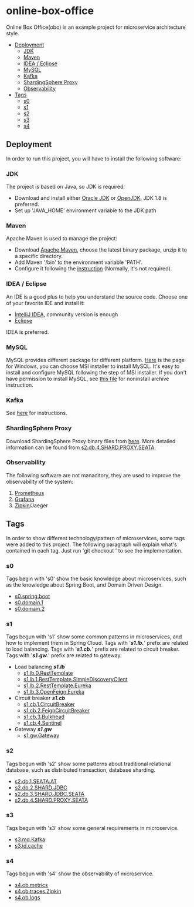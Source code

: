 # online-box-office
Online Box Office(obo) is an example project for microservice architecture style.
<!-- TOC -->
* [Deployment](#deployment)
  * [JDK](#jdk)
  * [Maven](#maven)
  * [IDEA / Eclipse](#idea--eclipse)
  * [MySQL](#mysql)
  * [Kafka](#kafka)
  * [ShardingSphere Proxy](#shardingsphere-proxy)
  * [Observability](#observability)
* [Tags](#tags)
  * [s0](#s0)
  * [s1](#s1)
  * [s2](#s2)
  * [s3](#s3)
  * [s4](#s4)
<!-- TOC -->
## Deployment
In order to run this project, you will have to install the following software:
### JDK
The project is based on Java, so JDK is required.
* Download and install either [Oracle JDK](https://www.oracle.com/java/technologies/downloads/#java8) or [OpenJDK](https://www.openlogic.com/openjdk-downloads), JDK 1.8 is preferred.
* Set up 'JAVA_HOME' environment variable to the JDK path
### Maven
Apache Maven is used to manage the project:
* Download [Apache Maven](https://maven.apache.org/download.cgi), choose the latest binary package, unzip it to a specific directory.
* Add Maven '/bin' to the environment variable 'PATH'.
* Configure it following the [instruction](https://maven.apache.org/configure.html) (Normally, it's not required).
### IDEA / Eclipse
An IDE is a good plus to help you understand the source code. Choose one of your favorite IDE and install it:
* [IntelliJ IDEA](https://www.jetbrains.com/idea/download), community version is enough
* [Eclipse](https://www.eclipse.org/downloads/)

IDEA is preferred.
### MySQL
MySQL provides different package for different platform. 
[Here](https://dev.mysql.com/downloads/mysql/) is the page for Windows, you can choose MSI installer to install MySQL.
It's easy to install and configure MySQL following the step of MSI installer. 
If you don't have permission to install MySQL, see [this file](docs/mysql.md) for noninstall archive instruction.
### Kafka
See [here](docs/s3.mq.Kafka.md#Kafka) for instructions.
### ShardingSphere Proxy
Download ShardingSphere Proxy binary files from [here](https://archive.apache.org/dist/shardingsphere/5.1.2/apache-shardingsphere-5.1.2-shardingsphere-proxy-bin.tar.gz).
More detailed information can be found from [s2.db.4.SHARD.PROXY.SEATA](docs/s2.db.4.SHARD.PROXY.SEATA.md). 

### Observability
The following software are not manaditory, they are used to improve the observability of the system:
1. [Prometheus](docs/s4.ob.metrics.md#prometheus)
2. [Grafana](docs/s4.ob.metrics.md#grafana)
3. [Zipkin](docs/s4.ob.traces.Zipkin.md#zipkin-and-brave)/Jaeger

## Tags
In order to show different technology/pattern of microservices, some tags were added to this project.
The following paragraph will explain what's contained in each tag. Just run 'git checkout <tag name>' to see the implementation.
### s0
Tags begin with 's0' show the basic knowledge about microservices, such as the knowledge about Spring Boot, and Domain Driven Design.
* [s0.spring.boot](docs/s0.spring.boot.md)
* [s0.domain.1](docs/s0.domain.1.md)
* [s0.domain.2](docs/s0.domain.2.md)
### s1
Tags begun with 's1' show some common patterns in microservices, and how to implement them in Spring Cloud.
Tags with '**_s1.lb._**' prefix are related to load balancing. Tags with '**_s1.cb._**' prefix are related to circuit breaker.
Tags with '**_s1.gw._**' prefix are related to gateway.
* Load balancing **_s1.lb_**
  * [s1.lb.0.RestTemplate](docs/s1.lb.0.RestTemplate.md)
  * [s1.lb.1.RestTemplate.SimpleDiscoveryClient](docs/s1.lb.1.RestTemplate.SimpleDiscoveryClient.md)
  * [s1.lb.2.RestTemplate.Eureka](docs/s1.lb.2.RestTemplate.Eureka.md)
  * [s1.lb.3.OpenFeign.Eureka](docs/s1.lb.3.OpenFeign.Eureka.md)
* Circuit breaker **_s1.cb_**
  * [s1.cb.1.CircuitBreaker](docs/s1.cb.1.CircuitBreaker.md)
  * [s1.cb.2.FeignCircuitBreaker](docs/s1.cb.2.FeignCircuitBreaker.md)
  * [s1.cb.3.Bulkhead](docs/s1.cb.3.Bulkhead.md)
  * [s1.cb.4.Sentinel](docs/s1.cb.4.Sentinel.md)
* Gateway **_s1.gw_**
  * [s1.gw.Gateway](docs/s1.gw.1.Gateway.md)
### s2
Tags begun with 's2' show some patterns about traditional relational database, such as distributed transaction, database sharding.
* [s2.db.1.SEATA.AT](docs/s2.db.1.SEATA.AT.md)
* [s2.db.2.SHARD.JDBC](docs/s2.db.2.SHARD.JDBC.md)
* [s2.db.3.SHARD.JDBC.SEATA](docs/s2.db.3.SHARD.JDBC.SEATA.md)
* [s2.db.4.SHARD.PROXY.SEATA](docs/s2.db.4.SHARD.PROXY.SEATA.md)
### s3
Tags begun with 's3' show some general requirements in microservice.
* [s3.mq.Kafka](docs/s3.mq.Kafka.md)
* [s3.id.cache](docs/s3.id.cache.md)
### s4
Tags begun with 's4' show the observability of microservice.
* [s4.ob.metrics](docs/s4.ob.metrics.md)
* [s4.ob.traces.Zipkin](docs/s4.ob.traces.Zipkin.md)
* [s4.ob.logs](docs/s4.ob.logs.md)